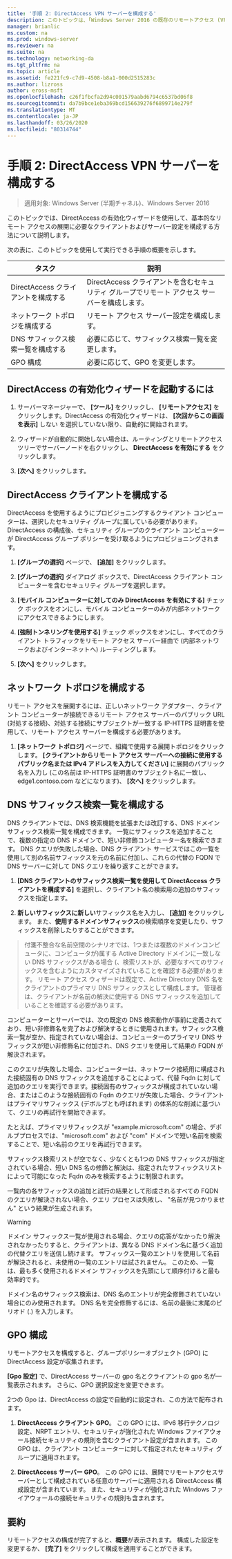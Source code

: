 ```yaml
---
title: '手順 2: DirectAccess VPN サーバーを構成する'
description: このトピックは、「Windows Server 2016 の既存のリモートアクセス (VPN) 展開に DirectAccess を追加する」の一部です。
manager: brianlic
ms.custom: na
ms.prod: windows-server
ms.reviewer: na
ms.suite: na
ms.technology: networking-da
ms.tgt_pltfrm: na
ms.topic: article
ms.assetid: fe221fc9-c7d9-4508-b8a1-000d2515283c
ms.author: lizross
author: eross-msft
ms.openlocfilehash: c26f1fbcfa2d94c001579aabd6794c6537bd06f8
ms.sourcegitcommit: da7b9bce1eba369bcd156639276f6899714e279f
ms.translationtype: MT
ms.contentlocale: ja-JP
ms.lasthandoff: 03/26/2020
ms.locfileid: "80314744"
---
```

#  <a name="step-2-configure-the-directaccess-vpn-server"></a>手順 2: DirectAccess VPN サーバーを構成する

>適用対象: Windows Server (半期チャネル)、Windows Server 2016

このトピックでは、DirectAccess の有効化ウィザードを使用して、基本的なリモート アクセスの展開に必要なクライアントおよびサーバー設定を構成する方法について説明します。

次の表に、このトピックを使用して実行できる手順の概要を示します。

|タスク       |説明|
|-----------|-----------|
|DirectAccess クライアントを構成する|DirectAccess クライアントを含むセキュリティ グループでリモート アクセス サーバーを構成します。|
|ネットワーク トポロジを構成する|リモート アクセス サーバー設定を構成します。|
|DNS サフィックス検索一覧を構成する|必要に応じて、サフィックス検索一覧を変更します。|
|GPO 構成|必要に応じて、GPO を変更します。|

## <a name="to-start-the-enable-directacces-wizard"></a>DirectAccess の有効化ウィザードを起動するには

1. サーバーマネージャーで、 **[ツール]** をクリックし、 **[リモートアクセス]** をクリックします。DirectAccess の有効化ウィザードは、 **[次回からこの画面を表示]** しない を選択していない限り、自動的に開始されます。 

2. ウィザードが自動的に開始しない場合は、ルーティングとリモートアクセス ツリーでサーバーノードを右クリックし、 **DirectAccess を有効にする** をクリックします。

3. **[次へ]** をクリックします。

## <a name="configure-directaccess-clients"></a>DirectAccess クライアントを構成する

DirectAccess を使用するようにプロビジョニングするクライアント コンピューターは、選択したセキュリティ グループに属している必要があります。 DirectAccess の構成後、セキュリティ グループのクライアント コンピューターが DirectAccess グループ ポリシーを受け取るようにプロビジョニングされます。

1. **[グループの選択]** ページで、 **[追加]** をクリックします。

2. **[グループの選択]** ダイアログ ボックスで、DirectAccess クライアント コンピューターを含むセキュリティ グループを選択します。

3. **[モバイル コンピューターに対してのみ DirectAccess を有効にする]** チェック ボックスをオンにし、モバイル コンピューターのみが内部ネットワークにアクセスできるようにします。

4. **[強制トンネリングを使用する]** チェック ボックスをオンにし、すべてのクライアント トラフィックをリモート アクセス サーバー経由で (内部ネットワークおよびインターネットへ) ルーティングします。

5. **[次へ]** をクリックします。

## <a name="configure-the-network-topology"></a>ネットワーク トポロジを構成する

リモート アクセスを展開するには、正しいネットワーク アダプター、クライアント コンピューターが接続できるリモート アクセス サーバーのパブリック URL (対処する接続)、対処する接続にサブジェクトが一致する IP-HTTPS 証明書を使用して、リモート アクセス サーバーを構成する必要があります。

1. **[ネットワーク トポロジ]** ページで、組織で使用する展開トポロジをクリックします。 **[クライアントからリモート アクセス サーバーへの接続に使用するパブリック名または IPv4 アドレスを入力してください]** に展開のパブリック名を入力し (この名前は IP-HTTPS 証明書のサブジェクト名に一致し、edge1.contoso.com などになります)、 **[次へ]** をクリックします。

## <a name="configure-the-dns-suffix-search-list"></a>DNS サフィックス検索一覧を構成する

DNS クライアントでは、DNS 検索機能を拡張または改訂する、DNS ドメイン サフィックス検索一覧を構成できます。 一覧にサフィックスを追加することで、複数の指定の DNS ドメインで、短い非修飾コンピューター名を検索できます。 DNS クエリが失敗した場合、DNS クライアント サービスではこの一覧を使用して別の名前サフィックスを元の名前に付加し、これらの代替の FQDN で DNS サーバーに対して DNS クエリを繰り返すことができます。

1. **[DNS クライアントのサフィックス検索一覧を使用して DirectAccess クライアントを構成する]** を選択し、クライアント名の検索用の追加のサフィックスを指定します。

2. **新しいサフィックスに新しい**サフィックス名を入力し、 **[追加]** をクリックします。 また、**使用するドメインサフィックス**の検索順序を変更したり、サフィックスを削除したりすることができます。

>付箋不整合な名前空間のシナリオでは、1つまたは複数のドメインコンピュータに、コンピュータが\)属する Active Directory ドメインに一致しない DNS サフィックスがある場合 \(、検索リストが、必要なすべてのサフィックスを含むようにカスタマイズされていることを確認する必要があります。 リモート アクセス ウィザードは既定で、Active Directory DNS 名をクライアントのプライマリ DNS サフィックスとして構成します。 管理者は、クライアントが名前の解決に使用する DNS サフィックスを追加していることを確認する必要があります。

コンピューターとサーバーでは、次の既定の DNS 検索動作が事前に定義されており、短い非修飾名を完了および解決するときに使用されます。サフィックス検索一覧が空か、指定されていない場合は、コンピューターのプライマリ DNS サフィックスが短い非修飾名に付加され、DNS クエリを使用して結果の FQDN が解決されます。 

このクエリが失敗した場合、コンピューターは、ネットワーク接続用に構成された接続固有の DNS サフィックスを追加することによって、代替 Fqdn に対して追加のクエリを実行できます。接続固有のサフィックスが構成されていない場合、またはこのような接続固有の Fqdn のクエリが失敗した場合、クライアントはプライマリサフィックス (デボルブとも呼ばれます) の体系的な削減に基づいて、クエリの再試行を開始できます。

たとえば、プライマリサフィックスが "example.microsoft.com" の場合、デボルブプロセスでは、"microsoft.com" および "com" ドメインで短い名前を検索することで、短い名前のクエリを再試行できます。

サフィックス検索リストが空でなく、少なくとも1つの DNS サフィックスが指定されている場合、短い DNS 名の修飾と解決は、指定されたサフィックスリストによって可能になった Fqdn のみを検索するように制限されます。 

一覧内の各サフィックスの追加と試行の結果として形成されるすべての FQDN のクエリが解決されない場合、クエリ プロセスは失敗し、 "名前が見つかりません" という結果が生成されます。 

> [!WARNING]
> ドメイン サフィックス一覧が使用される場合、クエリの応答がなかったり解決されなかったりすると、クライアントは、異なる DNS ドメイン名に基づく追加の代替クエリを送信し続けます。 サフィックス一覧のエントリを使用して名前が解決されると、未使用の一覧のエントリは試されません。 このため、一覧は、最も多く使用されるドメイン サフィックスを先頭にして順序付けると最も効率的です。
> 
> ドメイン名のサフィックス検索は、DNS 名のエントリが完全修飾されていない場合にのみ使用されます。 DNS 名を完全修飾するには、名前の最後に末尾のピリオド (.) を入力します。

## <a name="gpo-configuration"></a>GPO 構成

リモートアクセスを構成すると、グループポリシーオブジェクト (GPO) に DirectAccess 設定が収集されます。 

**[Gpo 設定]** で、DirectAccess サーバーの gpo 名とクライアントの gpo 名が一覧表示されます。 さらに、GPO 選択設定を変更できます。

2つの Gpo は、DirectAccess の設定で自動的に設定され、この方法で配布されます。

1. **DirectAccess クライアント GPO**。 この GPO には、IPv6 移行テクノロジ設定、NRPT エントリ、セキュリティが強化された Windows ファイアウォール接続セキュリティの規則を含むクライアント設定が含まれます。 この GPO は、クライアント コンピューターに対して指定されたセキュリティ グループに適用されます。

2. **DirectAccess サーバー GPO**。 この GPO には、展開でリモートアクセスサーバーとして構成されている任意のサーバーに適用される DirectAccess 構成設定が含まれています。 また、セキュリティが強化された Windows ファイアウォールの接続セキュリティの規則も含まれます。

## <a name="summary"></a>要約

リモートアクセスの構成が完了すると、**概要**が表示されます。 構成した設定を変更するか、 **[完了]** をクリックして構成を適用することができます。
